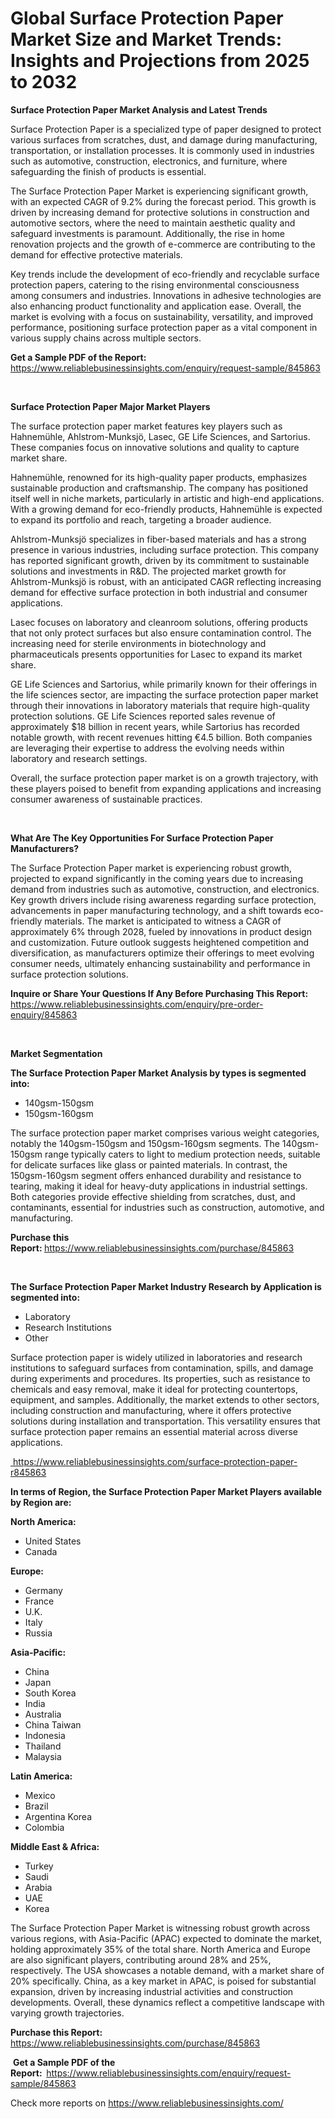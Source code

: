 <p><h1>Global Surface Protection Paper Market Size and Market Trends: Insights and Projections from 2025 to 2032</h1></p><p><strong>Surface Protection Paper Market Analysis and Latest Trends</strong></p>
<p><p>Surface Protection Paper is a specialized type of paper designed to protect various surfaces from scratches, dust, and damage during manufacturing, transportation, or installation processes. It is commonly used in industries such as automotive, construction, electronics, and furniture, where safeguarding the finish of products is essential.</p><p>The Surface Protection Paper Market is experiencing significant growth, with an expected CAGR of 9.2% during the forecast period. This growth is driven by increasing demand for protective solutions in construction and automotive sectors, where the need to maintain aesthetic quality and safeguard investments is paramount. Additionally, the rise in home renovation projects and the growth of e-commerce are contributing to the demand for effective protective materials.</p><p>Key trends include the development of eco-friendly and recyclable surface protection papers, catering to the rising environmental consciousness among consumers and industries. Innovations in adhesive technologies are also enhancing product functionality and application ease. Overall, the market is evolving with a focus on sustainability, versatility, and improved performance, positioning surface protection paper as a vital component in various supply chains across multiple sectors.</p></p>
<p><strong>Get a Sample PDF of the Report:&nbsp;</strong> <a href="https://www.reliablebusinessinsights.com/enquiry/request-sample/845863?utm_campaign=2146&utm_medium=2&utm_source=Github&utm_content=ia&utm_term=30012025&utm_id=surface-protection-paper">https://www.reliablebusinessinsights.com/enquiry/request-sample/845863</a></p>
<p>&nbsp;</p>
<p><strong>Surface Protection Paper Major Market Players</strong></p>
<p><p>The surface protection paper market features key players such as Hahnemühle, Ahlstrom-Munksjö, Lasec, GE Life Sciences, and Sartorius. These companies focus on innovative solutions and quality to capture market share.</p><p>Hahnemühle, renowned for its high-quality paper products, emphasizes sustainable production and craftsmanship. The company has positioned itself well in niche markets, particularly in artistic and high-end applications. With a growing demand for eco-friendly products, Hahnemühle is expected to expand its portfolio and reach, targeting a broader audience.</p><p>Ahlstrom-Munksjö specializes in fiber-based materials and has a strong presence in various industries, including surface protection. This company has reported significant growth, driven by its commitment to sustainable solutions and investments in R&D. The projected market growth for Ahlstrom-Munksjö is robust, with an anticipated CAGR reflecting increasing demand for effective surface protection in both industrial and consumer applications.</p><p>Lasec focuses on laboratory and cleanroom solutions, offering products that not only protect surfaces but also ensure contamination control. The increasing need for sterile environments in biotechnology and pharmaceuticals presents opportunities for Lasec to expand its market share.</p><p>GE Life Sciences and Sartorius, while primarily known for their offerings in the life sciences sector, are impacting the surface protection paper market through their innovations in laboratory materials that require high-quality protection solutions. GE Life Sciences reported sales revenue of approximately $18 billion in recent years, while Sartorius has recorded notable growth, with recent revenues hitting €4.5 billion. Both companies are leveraging their expertise to address the evolving needs within laboratory and research settings.</p><p>Overall, the surface protection paper market is on a growth trajectory, with these players poised to benefit from expanding applications and increasing consumer awareness of sustainable practices.</p></p>
<p>&nbsp;</p>
<p><strong>What Are The Key Opportunities For Surface Protection Paper Manufacturers?</strong></p>
<p><p>The Surface Protection Paper market is experiencing robust growth, projected to expand significantly in the coming years due to increasing demand from industries such as automotive, construction, and electronics. Key growth drivers include rising awareness regarding surface protection, advancements in paper manufacturing technology, and a shift towards eco-friendly materials. The market is anticipated to witness a CAGR of approximately 6% through 2028, fueled by innovations in product design and customization. Future outlook suggests heightened competition and diversification, as manufacturers optimize their offerings to meet evolving consumer needs, ultimately enhancing sustainability and performance in surface protection solutions.</p></p>
<p><strong>Inquire or Share Your Questions If Any Before Purchasing This Report:</strong> <a href="https://www.reliablebusinessinsights.com/enquiry/pre-order-enquiry/845863?utm_campaign=2146&utm_medium=2&utm_source=Github&utm_content=ia&utm_term=30012025&utm_id=surface-protection-paper">https://www.reliablebusinessinsights.com/enquiry/pre-order-enquiry/845863</a></p>
<p>&nbsp;</p>
<p><strong>Market Segmentation</strong></p>
<p><strong>The Surface Protection Paper Market Analysis by types is segmented into:</strong></p>
<p><ul><li>140gsm-150gsm</li><li>150gsm-160gsm</li></ul></p>
<p><p>The surface protection paper market comprises various weight categories, notably the 140gsm-150gsm and 150gsm-160gsm segments. The 140gsm-150gsm range typically caters to light to medium protection needs, suitable for delicate surfaces like glass or painted materials. In contrast, the 150gsm-160gsm segment offers enhanced durability and resistance to tearing, making it ideal for heavy-duty applications in industrial settings. Both categories provide effective shielding from scratches, dust, and contaminants, essential for industries such as construction, automotive, and manufacturing.</p></p>
<p><strong>Purchase this Report:&nbsp;</strong><a href="https://www.reliablebusinessinsights.com/purchase/845863?utm_campaign=2146&utm_medium=2&utm_source=Github&utm_content=ia&utm_term=30012025&utm_id=surface-protection-paper">https://www.reliablebusinessinsights.com/purchase/845863</a></p>
<p>&nbsp;</p>
<p><strong>The Surface Protection Paper Market Industry Research by Application is segmented into:</strong></p>
<p><ul><li>Laboratory</li><li>Research Institutions</li><li>Other</li></ul></p>
<p><p>Surface protection paper is widely utilized in laboratories and research institutions to safeguard surfaces from contamination, spills, and damage during experiments and procedures. Its properties, such as resistance to chemicals and easy removal, make it ideal for protecting countertops, equipment, and samples. Additionally, the market extends to other sectors, including construction and manufacturing, where it offers protective solutions during installation and transportation. This versatility ensures that surface protection paper remains an essential material across diverse applications.</p></p>
<p><a href="https://www.reliablebusinessinsights.com/surface-protection-paper-r845863?utm_campaign=2146&utm_medium=2&utm_source=Github&utm_content=ia&utm_term=30012025&utm_id=surface-protection-paper">&nbsp;https://www.reliablebusinessinsights.com/surface-protection-paper-r845863</a></p>
<p><strong>In terms of Region, the Surface Protection Paper Market Players available by Region are:</strong></p>
<p>
    <p> <strong> North America: </strong>
        <ul>
            <li>United States</li>
            <li>Canada</li>
        </ul>
        </p> 
    <p> <strong> Europe: </strong>
        <ul>
            <li>Germany</li>
            <li>France</li>
            <li>U.K.</li>
            <li>Italy</li>
            <li>Russia</li>
        </ul>
        </p> 
    <p> <strong> Asia-Pacific: </strong>
        <ul>
            <li>China</li>
            <li>Japan</li>
            <li>South Korea</li>
            <li>India</li>
            <li>Australia</li>
            <li>China Taiwan</li>
            <li>Indonesia</li>
            <li>Thailand</li>
            <li>Malaysia</li>
        </ul>
        </p> 
    <p> <strong> Latin America: </strong>
        <ul>
            <li>Mexico</li>
            <li>Brazil</li>
            <li>Argentina Korea</li>
            <li>Colombia</li>
        </ul>
        </p> 
    <p> <strong> Middle East & Africa: </strong>
        <ul>
            <li>Turkey</li>
            <li>Saudi</li>
            <li>Arabia</li>
            <li>UAE</li>
            <li>Korea</li>
        </ul>
    </p>
    </p>
<p><p>The Surface Protection Paper Market is witnessing robust growth across various regions, with Asia-Pacific (APAC) expected to dominate the market, holding approximately 35% of the total share. North America and Europe are also significant players, contributing around 28% and 25%, respectively. The USA showcases a notable demand, with a market share of 20% specifically. China, as a key market in APAC, is poised for substantial expansion, driven by increasing industrial activities and construction developments. Overall, these dynamics reflect a competitive landscape with varying growth trajectories.</p></p>
<p><strong>Purchase this Report: </strong><a href="https://www.reliablebusinessinsights.com/purchase/845863?utm_campaign=2146&utm_medium=2&utm_source=Github&utm_content=ia&utm_term=30012025&utm_id=surface-protection-paper">https://www.reliablebusinessinsights.com/purchase/845863</a></p>
<p>&nbsp;<strong>Get a Sample PDF of the Report:&nbsp;&nbsp;</strong><a href="https://www.reliablebusinessinsights.com/enquiry/request-sample/845863?utm_campaign=2146&utm_medium=2&utm_source=Github&utm_content=ia&utm_term=30012025&utm_id=surface-protection-paper">https://www.reliablebusinessinsights.com/enquiry/request-sample/845863</a></p>
<p><strong></strong></p>
<p>Check more reports on <a href="https://www.reliablebusinessinsights.com/?utm_campaign=2146&utm_medium=2&utm_source=Github&utm_content=ia&utm_term=30012025&utm_id=surface-protection-paper">https://www.reliablebusinessinsights.com/</a></p>